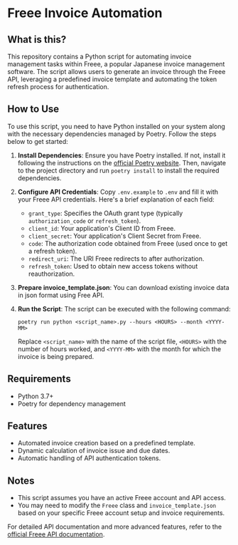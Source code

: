 # Freee Invoice Automation

## What is this?
This repository contains a Python script for automating invoice management tasks within Freee, a popular Japanese invoice management software. The script allows users to generate an invoice through the Freee API, leveraging a predefined invoice template and automating the token refresh process for authentication.

## How to Use
To use this script, you need to have Python installed on your system along with the necessary dependencies managed by Poetry. Follow the steps below to get started:

1. **Install Dependencies**: Ensure you have Poetry installed. If not, install it following the instructions on the [official Poetry website](https://python-poetry.org/docs/). Then, navigate to the project directory and run `poetry install` to install the required dependencies.
2. **Configure API Credentials**: Copy `.env.example` to `.env` and fill it with your Freee API credentials. Here's a brief explanation of each field:
   - `grant_type`: Specifies the OAuth grant type (typically `authorization_code` or `refresh_token`).
   - `client_id`: Your application's Client ID from Freee.
   - `client_secret`: Your application's Client Secret from Freee.
   - `code`: The authorization code obtained from Freee (used once to get a refresh token).
   - `redirect_uri`: The URI Freee redirects to after authorization.
   - `refresh_token`: Used to obtain new access tokens without reauthorization.
  
3. **Prepare invoice_template.json**: You can download existing invoice data in json format using Free API.
4. **Run the Script**: The script can be executed with the following command:
    ```
    poetry run python <script_name>.py --hours <HOURS> --month <YYYY-MM>
    ```
   Replace `<script_name>` with the name of the script file, `<HOURS>` with the number of hours worked, and `<YYYY-MM>` with the month for which the invoice is being prepared.

## Requirements
- Python 3.7+
- Poetry for dependency management

## Features
- Automated invoice creation based on a predefined template.
- Dynamic calculation of invoice issue and due dates.
- Automatic handling of API authentication tokens.

## Notes
- This script assumes you have an active Freee account and API access.
- You may need to modify the `Freee` class and `invoice_template.json` based on your specific Freee account setup and invoice requirements.

For detailed API documentation and more advanced features, refer to the [official Freee API documentation](https://developer.freee.co.jp/docs/accounting).


